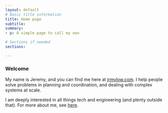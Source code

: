 ```yaml
---
layout: default
# Basic title information
title: Home page
subtitle: 
summary: 
- p: A simple page to call my own

# Sections if needed
sections:

---
```


### Welcome
My name is Jeremy, and you can find me here at [jrmylow.com]({{site.url}}). I help people solve problems in planning and coordination, and dealing with complex systems at scale.

I am deeply interested in all things tech and engineering (and plenty outside that). For more about me, see [here](/about).